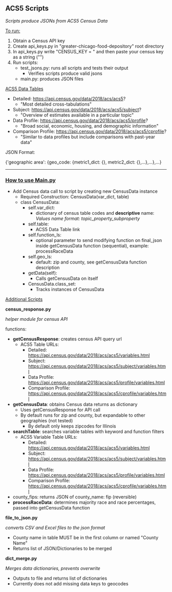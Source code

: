 <h2>ACS5 Scripts</h2>

*Scripts produce JSONs from ACS5 Census Data*

<u>To run:</u>

1. Obtain a Census API key
2. Create api_keys.py in "greater-chicago-food-depository" root directory
3. In api_keys.py write "CENSUS_KEY = " and then paste your census key as a string ("")
4. Run scripts:
   - test_jsons.py: runs all scripts and tests their output
     - Verifies scripts produce valid jsons
   - main.py: produces JSON files

<u>ACS5 Data Tables</u>
 - Detailed: https://api.census.gov/data/2018/acs/acs5?
   - "Most detailed cross-tabulations"
 - Subject: https://api.census.gov/data/2018/acs/acs5/subject?
   - "Overview of estimates available in a particular topic"
 - Data Profile: https://api.census.gov/data/2018/acs/acs5/profile?
   - "Broad social, economic, housing, and demographic information"
 - Comparison Profile: https://api.census.gov/data/2018/acs/acs5/cprofile?
   - "Similar to data profiles but include comparisons with past-year data"

JSON Format:

{'geographic area': {geo_code: {metric1_dict: {}, metric2_dict: {},...},...},...}
<hr>
<h3><u>How to use Main.py</u></h3>

- Add Census data call to script by creating new CensusData instance
  - Required Construction: CensusData(var_dict, table)
  - class CensusData:
    - self.var_dict:
      - dictionary of census table codes and **descriptive** name: *Values name format: topic_property_subproperty*
    - self.table:
      - ACS5 Data Table link
    - self.function_ls: 
      - optional parameter to send modifying function on final_json inside getCensusData function (sequential), example: processRaceData
    - self.geo_ls:
      - default: zip and county, see getCensusData function description
    - getData(self):
      - Calls getCensusData on itself
    - CensusData.class_set:
      - Tracks instances of CensusData


<u>Additional Scripts</u>

**census_response.py**

*helper module for census API*

functions:

- **getCensusResponse**: creates census API query url
  - ACS5 Table URLs:
    - Detailed: https://api.census.gov/data/2018/acs/acs5/variables.html
    - Subject: https://api.census.gov/data/2018/acs/acs5/subject/variables.html
    - Data Profile: https://api.census.gov/data/2018/acs/acs5/profile/variables.html
    - Comparison Profile: https://api.census.gov/data/2018/acs/acs5/cprofile/variables.html
- **getCensusData**: obtains Census data returns as dictionary
  - Uses getCensusResponse for API call
  - By default runs for zip and county, but expandable to other geographies (not tested)
    - By default only keeps zipcodes for Illinois
- **searchTable**: searches variable tables with keyword and function filters
  - ACS5 Variable Table URLs:
    - Detailed: https://api.census.gov/data/2018/acs/acs5/variables.html
    - Subject: https://api.census.gov/data/2018/acs/acs5/subject/variables.html
    - Data Profile: https://api.census.gov/data/2018/acs/acs5/profile/variables.html
    - Comparison Profile: https://api.census.gov/data/2018/acs/acs5/cprofile/variables.html
- county_fips: returns JSON of county_name: fip (reversible)
- **processRaceData**: determines majority race and race percentages, passed into getCensusData function

**file_to_json.py**

*converts CSV and Excel files to the json format*

- County name in table MUST be in the first column or named "County Name"
- Returns list of JSON/Dictionaries to be merged

**dict_merge.py**

*Merges data dictionaries, prevents overwrite*
- Outputs to file and returns list of dictionaries
- Currently does not add missing data keys to geocodes
